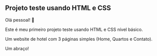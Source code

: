## Projeto teste usando HTML e CSS

Olá pessoal! :facepunch:

Este é meu primeiro projeto teste usando HTML e CSS nível básico.

Um website de hotel com 3 páginas simples (Home, Quartos e Contato).

Um abraço!
